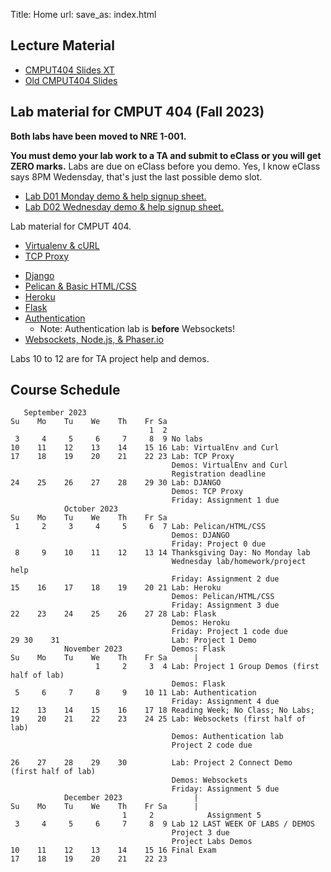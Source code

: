 Title: Home
url:
save_as: index.html

## Lecture Material

* [CMPUT404 Slides XT](https://uofa-cmput404.github.io/slides-xt/)
* [Old CMPUT404 Slides](https://uofa-cmput404.github.io/cmput404-slides/)

## Lab material for CMPUT 404 (Fall 2023)

**Both labs have been moved to NRE 1-001.**

**You must demo your lab work to a TA and submit to eClass or you will get ZERO marks.** Labs are due on eClass before you demo. Yes, I know eClass says 8PM Wedensday, that's just the last possible demo slot.

* [Lab D01 Monday demo & help signup sheet.](https://docs.google.com/spreadsheets/d/1PQ8cmpGy0nAsTkoL49V1bUIsUDJO3nBV2XJQQhqLoyU/edit?usp=sharing)
* [Lab D02 Wednesday demo & help signup sheet.](https://docs.google.com/spreadsheets/d/1r6xk72JonREZizZx_NhioQrYox49YdoTDB0wIcjopF4/edit?usp=sharing)

Lab material for CMPUT 404.

* [Virtualenv & cURL]({filename}../labs/lab-1.md)
* [TCP Proxy]({filename}../labs/lab-2.md)
<!--* [Lab 3: Common Gateway Interface]({filename}../labs/lab-3.md)-->
* [Django]({filename}../labs/lab-4.md)
* [Pelican & Basic HTML/CSS]({filename}../labs/lab-5.md)
* [Heroku]({filename}../labs/lab-6.md)
* [Flask]({filename}../labs/lab-7.md)
* [Authentication]({filename}../labs/lab-9.md)
    * Note: Authentication lab is **before** Websockets!
* [Websockets, Node.js, & Phaser.io]({filename}../labs/lab-8.md)

Labs 10 to 12 are for TA project help and demos.

## Course Schedule

```text
   September 2023
Su    Mo    Tu    We    Th    Fr Sa
                               1  2
 3     4     5     6     7     8  9 No labs
10    11    12    13    14    15 16 Lab: VirtualEnv and Curl
17    18    19    20    21    22 23 Lab: TCP Proxy
                                    Demos: VirtualEnv and Curl
                                    Registration deadline
24    25    26    27    28    29 30 Lab: DJANGO
                                    Demos: TCP Proxy
                                    Friday: Assignment 1 due
            October 2023
Su    Mo    Tu    We    Th    Fr Sa
 1     2     3     4     5     6  7 Lab: Pelican/HTML/CSS
                                    Demos: DJANGO
                                    Friday: Project 0 due
 8     9    10    11    12    13 14 Thanksgiving Day: No Monday lab
                                    Wednesday lab/homework/project help
                                    Friday: Assignment 2 due
15    16    17    18    19    20 21 Lab: Heroku
                                    Demos: Pelican/HTML/CSS
                                    Friday: Assignment 3 due
22    23    24    25    26    27 28 Lab: Flask
                                    Demos: Heroku
                                    Friday: Project 1 code due
29 30    31                         Lab: Project 1 Demo
            November 2023           Demos: Flask
Su    Mo    Tu    We    Th    Fr Sa      |
                   1     2     3  4 Lab: Project 1 Group Demos (first half of lab)
                                    Demos: Flask
 5     6     7     8     9    10 11 Lab: Authentication
                                    Friday: Assignment 4 due
12    13    14    15    16    17 18 Reading Week; No Class; No Labs;
19    20    21    22    23    24 25 Lab: Websockets (first half of lab)
                                    Demos: Authentication lab
                                    Project 2 code due
                                          
26    27    28    29    30          Lab: Project 2 Connect Demo  (first half of lab)
                                    Demos: Websockets
                                    Friday: Assignment 5 due
            December 2023                |
Su    Mo    Tu    We    Th    Fr Sa      |
                         1     2            Assignment 5
 3     4     5     6     7     8  9 Lab 12 LAST WEEK OF LABS / DEMOS 
                                    Project 3 due
                                    Project Labs Demos
10    11    12    13    14    15 16 Final Exam
17    18    19    20    21    22 23
```
<!--
```text
                   January 2023      
Su      Mo      Tu      We      Th      Fr Sa  
 1       2       3       4       5       6  7   No Labs
 8       9      10      11      12      13 14   Lab 1 VirtualEnv and Curl (TAs available)                        
15      16      17      18      19      20 21   Lab 2 TCP                                                        
22      23      24      25      26   A1-27 28   Lab 3 CGI Assignment 1     
29   P0-30      31                              Lab 4 DJANGO ; project 0
                      
                   February 2023      
Su      Mo      Tu      We      Th      Fr Sa  
     P0-                 1       2       3  4   Lab 4 DJANGO ; project 0
 5       6       7       8       9   A2-10 11   Lab 5 CSS and HTML ; Assignment 2 
12      13      14      15      16      17 18   Lab 6 Heroku      
19      20      21      22      23      24 25   Reading Week; No Class; No Labs;
26   A3-27      28                              Lab 7 Flask; project 1; Assignment 3
                                               
                   March 2023                                              
Su      Mo      Tu      We      Th      Fr Sa  
     A3-                 1       2   P1-3  4    Lab 7 Flask; project 1; Assignment 3
 5       6       7       8       9   A4-10 11   Lab 9 Auth ; Assignment 4 ; Project 1 demo
12      13      14   MT-15      16      17 18   Lab 8 Websockets ; MIDTERM ;  
19      20      21      22      23   P2-24 25   Lab 10 Connect smoketest AND Project 2 due.
26      27      28      29      30   A5-31      Lab 11 Connect Demo ; Assignment 5 
                                               
                   April 2023                                              
Su      Mo      Tu      We      Th      Fr Sa  
                                     A5-    1   Lab 11 Connect Demo ; Assignment 5 
 2   P3--3       4       5       6   NC--7  8   Lab 12 LAST WEEK OF LABS / DEMOS ; Project 3 due; Labs Demos
 9   NC-10      11      12      13      14 15   12th is the Last day of class for some reason. No labs.
16      17      18      19      20      21 22  
23      24      25      26      27      28 29  
30           

Last day of classes is April 12th

There is no final exam.

```
-->
